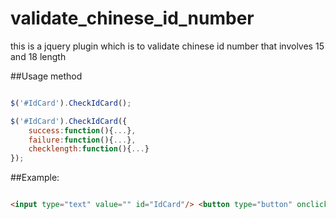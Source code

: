 # validate_chinese_id_number
this is a jquery plugin which is to validate chinese id number that involves 15 and 18 length


##Usage method

```Javascript

$('#IdCard').CheckIdCard();

$('#IdCard').CheckIdCard({
    success:function(){...},
    failure:function(){...},
    checklength:function(){...}
});


```

##Example:
```HTML

<input type="text" value="" id="IdCard"/> <button type="button" onclick=" $('#IdCard').CheckIdCard()">Check</button>

``` 
